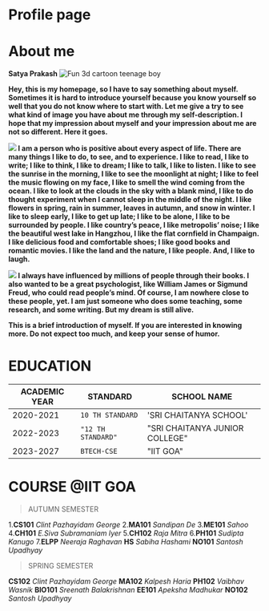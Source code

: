 # Profile page

# About me


**Satya Prakash**
![Fun 3d cartoon teenage boy](https://img.freepik.com/free-photo/fun-3d-cartoon-teenage-boy_183364-81179.jpg)

**Hey, this is my homepage, so I have to say something about myself. Sometimes it is hard to introduce yourself because you know yourself so well that you do not know where to start with. Let me give a try to see what kind of image you have about me through my self-description. I hope that my impression about myself and your impression about me are not so different. Here it goes.**

 **![](https://faculty.washington.edu/xpchen/image/4.gif) I am a person who is positive about every aspect of life. There are many things I like to do, to see, and to experience. I like to read, I like to write; I like to think, I like to dream; I like to talk, I like to listen. I like to see the sunrise in the morning, I like to see the moonlight at night; I like to feel the music flowing on my face, I like to smell the wind coming from the ocean. I like to look at the clouds in the sky with a blank mind, I like to do thought experiment when I cannot sleep in the middle of the night. I like flowers in spring, rain in summer, leaves in autumn, and snow in winter. I like to sleep early, I like to get up late; I like to be alone, I like to be surrounded by people. I like country’s peace, I like metropolis’ noise; I like the beautiful west lake in Hangzhou, I like the flat cornfield in Champaign. I like delicious food and comfortable shoes; I like good books and romantic movies. I like the land and the nature, I like people. And, I like to laugh.** 

 **![](https://faculty.washington.edu/xpchen/image/1.gif) I always have influenced  by millions of people through their books. I also wanted to be a great psychologist, like William James or Sigmund Freud, who could read people’s mind. Of course, I am nowhere close to these people, yet. I am just someone who does some teaching, some research, and some writing. But my dream is still alive.** 

**This is a brief introduction of myself. If you are interested in knowing more. Do not expect too much, and keep your sense of humor.**

# EDUCATION
         
| ACADEMIC YEAR               |STANDARD                          |SCHOOL NAME                         |
|----------------|-------------------------------|-----------------------------|
|2020-2021|`10 TH STANDARD`            |'SRI CHAITANYA SCHOOL'            |
|2022-2023          |`"12 TH STANDARD"`            |"SRI CHAITANYA JUNIOR COLLEGE"            |
|2023-2027        |`BTECH-CSE`|"IIT GOA"|



# COURSE @IIT GOA

>AUTUMN SEMESTER

1.**CS101** *Clint Pazhayidam George*
2.**MA101**  *Sandipan De*
3.**ME101** *Sahoo*
4.**CH101**  *E.Siva Subramaniam Iyer*
5.**CH102** *Raja Mitra*
6.**PH101** *Sudipta Kanugo*
7.**ELPP** *Neeraja Raghavan*
**HS** *Sabiha Hashami*
**NO101** *Santosh Upadhyay*



>SPRING SEMESTER

**CS102** *Clint Pazhayidam George*
**MA102** *Kalpesh Haria*
**PH102** *Vaibhav Wasnik*
**BIO101** *Sreenath Balakrishnan*
**EE101** *Apeksha Madhukar*
**NO102** *Santosh Upadhyay*










